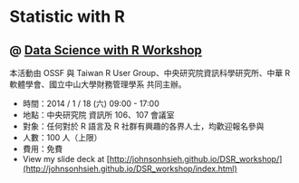 # Statistic with R
## @ [Data Science with R Workshop](http://www.openfoundry.org/tw/activities/details/428-Data-Science-with-R-Workshop)
本活動由 OSSF 與 Taiwan R User Group、中央研究院資訊科學研究所、中華 R 軟體學會、國立中山大學財務管理學系 共同主辦。

- 時間：2014 / 1 / 18 (六) 09:00 - 17:00
- 地點：中央研究院 資訊所 106、107 會議室
- 對象：任何對於 R 語言及 R 社群有興趣的各界人士，均歡迎報名參與
- 人數：100 人（上限）
- 費用：免費
- View my slide deck at [http://johnsonhsieh.github.io/DSR_workshop/](http://johnsonhsieh.github.io/DSR_workshop/index.html)
